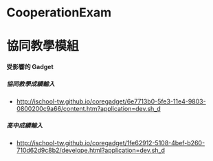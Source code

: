CooperationExam
===============

# 協同教學模組

#### 受影響的 Gadget
##### 協同教學成績輸入
- http://ischool-tw.github.io/coregadget/6e7713b0-5fe3-11e4-9803-0800200c9a66/content.htm?application=dev.sh_d

##### 高中成績輸入
- http://ischool-tw.github.io/coregadget/1fe62912-5108-4bef-b260-710d62d9c8b2/develope.html?application=dev.sh_d

